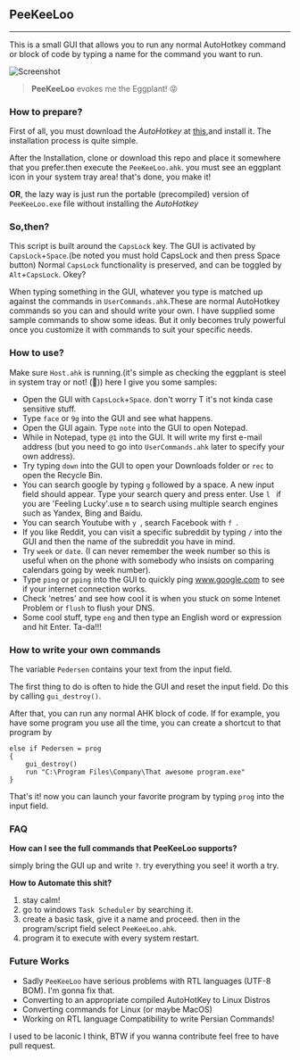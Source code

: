 ## **PeeKeeLoo**
-----------

This is a small GUI that allows you to run any normal AutoHotkey command or block of code by typing a name for the command you want to run.

![Screenshot](/GUI/icon.png "Screenshot of the GUI")
> **PeeKeeLoo** evokes me the Eggplant! :stuck_out_tongue_winking_eye:

### How to prepare?

First of all, you must download the *AutoHotkey* at [this](www.autohotkey.com/download/),and install it. The installation process is quite simple.

After the Installation, clone or download this repo and place it somewhere that you prefer.then execute the `PeeKeeLoo.ahk`. you must see an eggplant icon in your system tray area! that's done, you make it!

**OR**, the lazy way is just run the portable (precompiled) version of `PeeKeeLoo.exe` file without installing the *AutoHotkey*

### So,then?

This script is built around the `CapsLock` key.
The GUI is activated by `CapsLock`+`Space`.(be noted you must hold CapsLock and then press Space button)
Normal `CapsLock` functionality is preserved, and can be toggled by `Alt`+`CapsLock`. Okey?

When typing something in the GUI, whatever you type is matched up against the commands in `UserCommands.ahk`.These are normal AutoHotkey commands so you can and should write your own. I have supplied some sample commands to show some ideas. But it only becomes truly powerful once you customize it with commands to suit your specific needs.

### How to use?
  Make sure `Host.ahk` is running.(it's simple as checking the eggplant is steel in system tray or not! (:eyes:))
  here I give you some samples:
* Open the GUI with `CapsLock`+`Space`. don't worry T it's not kinda case sensitive stuff.
* Type `face` or `9g` into the GUI and see what happens.
* Open the GUI again. Type `note` into the GUI to open Notepad.
* While in Notepad, type `@1` into the GUI. It will write my first e-mail address (but you need to go into `UserCommands.ahk` later to specify your own address).
* Try typing `down` into the GUI to open your Downloads folder or `rec` to open the Recycle Bin.
* You can search google by typing `g` followed by a space. A new input field should appear. Type your search query and press enter. Use `l ` if you are 'Feeling Lucky'.use `m` to search using multiple search engines such as Yandex, Bing and Baidu.
* You can search Youtube with `y `, search Facebook with `f `.
* If you like Reddit, you can visit a specific subreddit by typing `/` into the GUI and then the name of the subreddit you have in mind.
* Try `week` or `date`. (I can never remember the week number so this is useful when on the phone with somebody who insists on comparing calendars going by week number).
* Type `ping` or `pping` into the GUI to quickly ping www.google.com to see if your internet connection works.
* Check 'netres' and see how cool it is when you stuck on some Intenet Problem or `flush` to flush your DNS.
* Some cool stuff, type `eng` and then type an English word or expression and hit Enter. Ta-da!!!


### How to write your own commands
The variable `Pedersen` contains your text from the input field.

The first thing to do is often to hide the GUI and reset the input field. Do this by calling `gui_destroy()`.

After that, you can run any normal AHK block of code. If for example, you have some program you use all the time, you can create a shortcut to that program by

    else if Pedersen = prog
    {
        gui_destroy()
        run "C:\Program Files\Company\That awesome program.exe"
    }
    

That's it! now you can launch your favorite program by typing `prog` into the input field.

### FAQ

**How can I see the full commands that PeeKeeLoo supports?**

simply bring the GUI up and write `?`. try everything you see! it worth a try.

**How to Automate this shit?** 
1. stay calm!
2. go to windows `Task Scheduler` by searching it.
3. create a basic task, give it a name and proceed. then in the program/script field select `PeeKeeLoo.ahk`.
4. program it to execute with every system restart.

### Future Works
* Sadly `PeeKeeLoo` have serious problems with RTL languages (UTF-8 BOM). I'm gonna fix that.
* Converting to an appropriate compiled AutoHotKey to Linux Distros
* Converting commands for Linux (or maybe MacOS)
* Working on RTL language Compatibility to write Persian Commands!

I used to be laconic I think, BTW if you wanna contribute feel free to have pull request.


